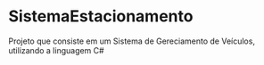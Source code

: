 # SistemaEstacionamento
Projeto que consiste em um Sistema de Gereciamento de Veículos, utilizando a linguagem C#
